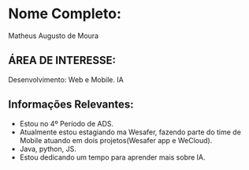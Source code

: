# Nome Completo:
Matheus Augusto de Moura

## ÁREA DE INTERESSE:
Desenvolvimento: Web e Mobile. IA

## Informações Relevantes:
- Estou no 4º Período de ADS.
- Atualmente estou estagiando ma Wesafer, fazendo parte do time de Mobile atuando em dois projetos(Wesafer app e WeCloud).
- Java, python, JS.
- Estou dedicando um tempo para aprender mais sobre IA.

